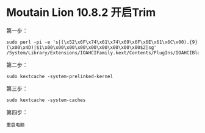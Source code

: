 
# Moutain Lion 10.8.2 开启Trim

第一步：

    sudo perl -pi -e 's|(\x52\x6F\x74\x61\x74\x69\x6F\x6E\x61\x6C\x00).{9}(\x00\x4D)|$1\x00\x00\x00\x00\x00\x00\x00\x00\x00$2|sg' /System/Library/Extensions/IOAHCIFamily.kext/Contents/PlugIns/IOAHCIBlockStorage.kext/Contents/MacOS/IOAHCIBlockStorage

第二步：

    sudo kextcache -system-prelinked-kernel

第三步：

    sudo kextcache -system-caches

第四步：

    重启电脑

